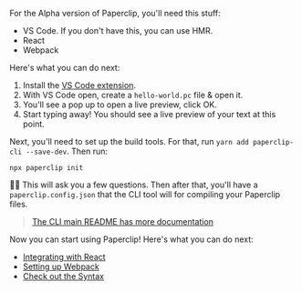 

For the Alpha version of Paperclip, you'll need this stuff:

- VS Code. If you don't have this, you can use HMR. 
- React
- Webpack

Here's what you can do next:

1. Install the [VS Code extension](https://marketplace.visualstudio.com/items?itemName=crcn.paperclip).
1. With VS Code open, create a `hello-world.pc` file & open it.
1. You'll see a pop up to open a live preview, click OK.
1. Start typing away! You should see a live preview of your text at this point.


Next, you'll need to set up the build tools. For that, run `yarn add paperclip-cli --save-dev`. Then run:

```
npx paperclip init
```

☝🏻 This will ask you a few questions. Then after that, you'll have a `paperclip.config.json` that the CLI tool will for compiling your Paperclip files. 

> [The CLI main README has more documentation](../../packages/paperclip-cli)

Now you can start using Paperclip! Here's what you can do next:

<!-- - Check out the tutorials -->
- [Integrating with React](../../packages/paperclip-compiler-react)
- [Setting up Webpack](../../packages/paperclip-loader)
- [Check out the Syntax](../Syntax)
